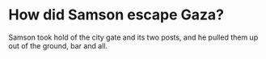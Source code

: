 # How did Samson escape Gaza?

Samson took hold of the city gate and its two posts, and he pulled them up out of the ground, bar and all.
